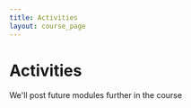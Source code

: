 ```yaml
---
title: Activities
layout: course_page
---
```

# Activities
We'll post future modules further in the course
